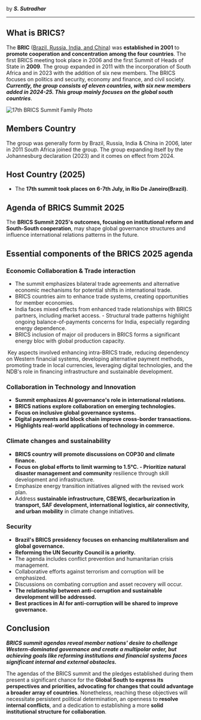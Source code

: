 
by ***S. Sutradhar***

---

## **What is BRICS?**
The **BRIC** (<u>Brazil, Russia, India, and China</u>) was **established in 2001** to **promote cooperation and concentration among the four countries**. The first BRICS meeting took place in 2006 and the first Summit of Heads of State in **2009**. The group expanded in 2011 with the incorporation of South Africa and in 2023 with the addition of six new members. The BRICS focuses on politics and security, economy and finance, and civil society. ***Currently, the group consists of eleven countries, with six new members added in 2024-25. This group mainly focuses on the global south countries***.

<img src='https://upload.wikimedia.org/wikipedia/commons/a/a7/17th_BRICS_Summit_Family_Photo.jpg' alt='17th BRICS Summit Family Photo' />

## **Members Country**
The group was generally form by Brazil, Russia, India & China in 2006, later in 2011 South Africa joined the group. The group expanding itself by the Johannesburg declaration (2023) and it comes on effect from 2024.

## **Host Country (2025)**
- The **17th summit took places on 6-7th July, in Rio De Janeiro(Brazil)**.

## **Agenda of BRICS Summit 2025**
The **BRICS Summit 2025's outcomes, focusing on institutional reform and South-South cooperation**, may shape global governance structures and influence international relations patterns in the future.

## **Essential components of the BRICS 2025 agenda**
### **Economic Collaboration & Trade interaction**
- The summit emphasizes bilateral trade agreements and alternative economic mechanisms for potential shifts in international trade.
- BRICS countries aim to enhance trade systems, creating opportunities for member economies.
- India faces mixed effects from enhanced trade relationships with BRICS partners, including market access. - Structural trade patterns highlight ongoing balance-of-payments concerns for India, especially regarding energy dependence.
- BRICS inclusion of major oil producers in BRICS forms a significant energy bloc with global production capacity.

 Key aspects involved enhancing intra-BRICS trade, reducing dependency on Western financial systems, developing alternative payment methods, promoting trade in local currencies, leveraging digital technologies, and the NDB's role in financing infrastructure and sustainable development.
### **Collaboration in Technology and Innovation**
- **Summit emphasizes AI governance's role in international relations.**
- **BRICS nations explore collaboration on emerging technologies.**
- **Focus on inclusive global governance systems.**
- **Digital payments and block chain improve cross-border transactions.**
- **Highlights real-world applications of technology in commerce.**
### **Climate changes and sustainability**
- **BRICS country will promote discussions on COP30 and climate finance.**
- **Focus on global efforts to limit warming to 1.5°C. - Prioritize natural disaster management and community** resilience through skill development and infrastructure.
- Emphasize energy transition initiatives aligned with the revised work plan.
- Address **sustainable infrastructure, CBEWS, decarburization in transport, SAF development, international logistics, air connectivity, and urban mobility** in climate change initiatives.
### **Security**
- **Brazil's BRICS presidency focuses on enhancing multilateralism and global governance.**
- **Reforming the UN Security Council is a priority.**
- The agenda includes conflict prevention and humanitarian crisis management.
- Collaborative efforts against terrorism and corruption will be emphasized.
- Discussions on combating corruption and asset recovery will occur.
- **The relationship between anti-corruption and sustainable development will be addressed.**
- **Best practices in AI for anti-corruption will be shared to improve governance.**

## **Conclusion**
***BRICS summit agendas reveal member nations' desire to challenge Western-dominated governance and create a multipolar order, but achieving goals like reforming institutions and financial systems faces significant internal and external obstacles.***

The agendas of the BRICS summit and the pledges established during them present a significant chance for the **Global South to express its perspectives and priorities, advocating for changes that could advantage a broader array of countries**. Nonetheless, reaching these objectives will necessitate persistent political determination, an openness to **resolve internal conflicts**, and a dedication to establishing a more **solid institutional structure for collaboration**.